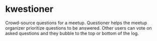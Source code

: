 # kwestioner
Crowd-source questions for a meetup. Questioner helps the meetup organizer prioritize
questions to be answered. Other users can vote on asked questions and they bubble to the top
or bottom of the log.

